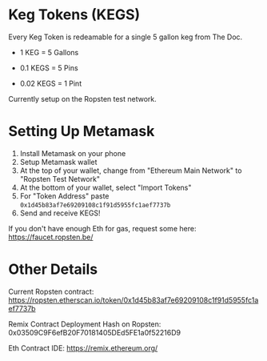 # Keg Tokens (KEGS)

Every Keg Token is redeamable for a single 5 gallon keg from The Doc.

- 1 KEG = 5 Gallons

- 0.1  KEGS = 5 Pins
- 0.02 KEGS = 1 Pint

Currently setup on the Ropsten test network.

# Setting Up Metamask

1. Install Metamask on your phone
2. Setup Metamask wallet
3. At the top of your wallet, change from "Ethereum Main Network" to "Ropsten Test Network"
4. At the bottom of your wallet, select "Import Tokens" 
5. For "Token Address" paste `0x1d45b83af7e69209108c1f91d5955fc1aef7737b`
6. Send and receive KEGS!

If you don't have enough Eth for gas, request some here: https://faucet.ropsten.be/


# Other Details

Current Ropsten contract: https://ropsten.etherscan.io/token/0x1d45b83af7e69209108c1f91d5955fc1aef7737b

Remix Contract Deployment Hash on Ropsten: 0x03509C9F6efB20F70181405DEd5FE1a0f52216D9

Eth Contract IDE: https://remix.ethereum.org/
